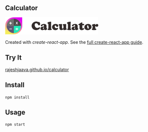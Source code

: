 Calculator
---
<img src="Logotype primary.png" width="60%" height="60%" />

Created with *create-react-app*. See the [full create-react-app guide](https://github.com/facebookincubator/create-react-app/blob/master/packages/react-scripts/template/README.md).



Try It
---

[rajeshjaava.github.io/calculator](http://rajeshjaava.github.io/ReactJs/calculator-master/)



Install
---

`npm install`



Usage
---

`npm start`
